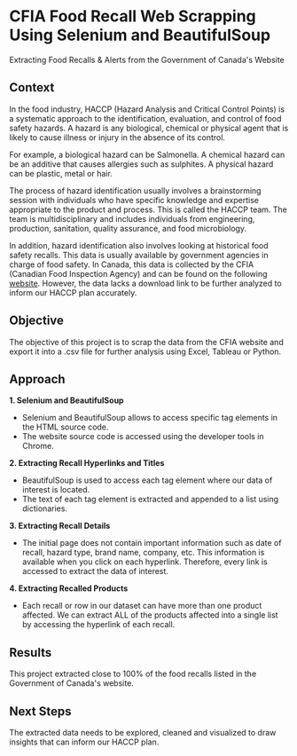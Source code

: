# CFIA Food Recall Web Scrapping Using Selenium and BeautifulSoup
Extracting Food Recalls & Alerts from the Government of Canada's Website

## Context

In the food industry, HACCP (Hazard Analysis and Critical Control Points) is a systematic approach to the identification, evaluation, and control of food safety hazards. A hazard is any biological, chemical or physical agent that is likely to cause illness or injury in the absence of its control. 

For example, a biological hazard can be Salmonella. A chemical hazard can be an additive that causes allergies such as sulphites. A physical hazard can be plastic, metal or hair. 

The process of hazard identification usually involves a brainstorming session with individuals who have specific knowledge and expertise appropriate to the product and process. This is called the HACCP team. The team is multidisciplinary and includes individuals from engineering, production, sanitation, quality assurance, and food microbiology.

In addition, hazard identification also involves looking at historical food safety recalls. This data is usually available by government agencies in charge of food safety. In Canada, this data is collected by the CFIA (Canadian Food Inspection Agency) and can be found on the following [website](https://healthycanadians.gc.ca/recall-alert-rappel-avis/search-recherche/simple/en?s=&plain_text=&f_mc=1&js_en=&page=50&per_page=). However, the data lacks a download link to be further analyzed to inform our HACCP plan accurately.

## Objective

The objective of this project is to scrap the data from the CFIA website and export it into a .csv file for further analysis using Excel, Tableau or Python.


## Approach

**1. Selenium and BeautifulSoup**
* Selenium and BeautifulSoup allows to access specific tag elements in the HTML source code.
* The website source code is accessed using the developer tools in Chrome.

**2. Extracting Recall Hyperlinks and Titles**
* BeautifulSoup is used to access each tag element where our data of interest is located.
* The text of each tag element is extracted and appended to a list using dictionaries.

**3. Extracting Recall Details**
* The initial page does not contain important information such as date of recall, hazard type, brand name, company, etc. This information is available when you click on each hyperlink. Therefore, every link is accessed to extract the data of interest.

**4. Extracting Recalled Products**
* Each recall or row in our dataset can have more than one product affected. We can extract ALL of the products affected into a single list by accessing the hyperlink of each recall.


## Results
This project extracted close to 100% of the food recalls listed in the Government of Canada's website.

## Next Steps
The extracted data needs to be explored, cleaned and visualized to draw insights that can inform our HACCP plan.
